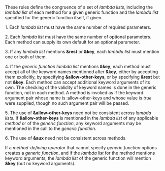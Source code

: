  



These rules define the congruence of a set of *lambda lists*, including the *lambda list* of each method for a given generic function and the *lambda list* specified for the generic function itself, if given. 



1\. Each *lambda list* must have the same number of required parameters. 



2\. Each *lambda list* must have the same number of optional parameters. Each method can supply its own default for an optional parameter. 



3\. If any *lambda list* mentions **&rest** or **&key**, each *lambda list* must mention one or both of them. 







 



 



4\. If the *generic function lambda list* mentions **&key**, each method must accept all of the keyword names mentioned after **&key**, either by accepting them explicitly, by specifying **&allow-other-keys**, or by specifying **&rest** but not **&key**. Each method can accept additional keyword arguments of its own. The checking of the validity of keyword names is done in the generic function, not in each method. A method is invoked as if the keyword argument pair whose name is :allow-other-keys and whose value is *true* were supplied, though no such argument pair will be passed. 



5\. The use of **&allow-other-keys** need not be consistent across *lambda lists*. If **&allow-other-keys** is mentioned in the *lambda list* of any applicable *method* or of the *generic function*, any keyword arguments may be mentioned in the call to the *generic function*. 



6\. The use of **&aux** need not be consistent across methods. 



If a *method-defining operator* that cannot specify *generic function* options creates a *generic function*, and if the *lambda list* for the method mentions keyword arguments, the *lambda list* of the generic function will mention **&key** (but no keyword arguments). 



